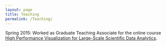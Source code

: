 ```yaml
---
layout: page
title: Teaching
permalink: /Teaching/
---
```

Spring 2015: Worked as Graduate Teaching Associate for the online course [High Performance Visualization for Large-Scale Scientific Data Analytics](https://bluewaters.ncsa.illinois.edu/visualization).